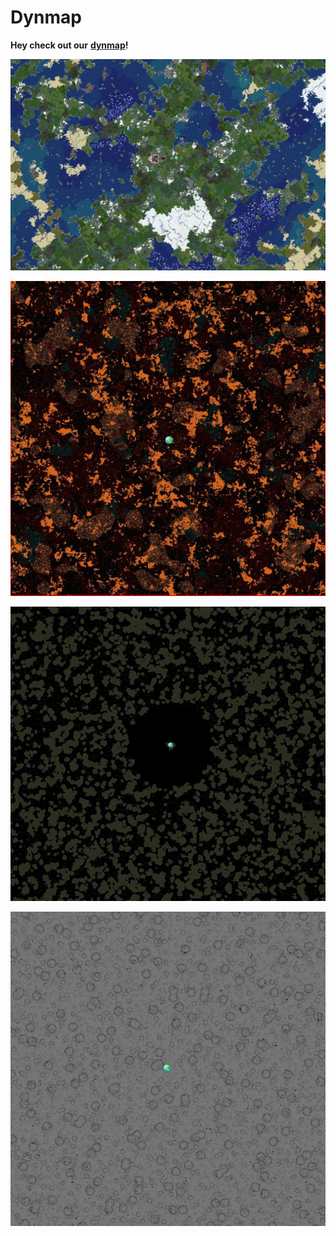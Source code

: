# Dynmap

**Hey check out our** [**dynmap**](https://map.playtheatria.com)**!**

![The Ark 8/26/2021](<.gitbook/assets/Capture (8).PNG>)

![Nether 8/26/2021 (resets monthly)](.gitbook/assets/Capture.PNG)

![The End 8/26/2021 (resets monthly)](<.gitbook/assets/Capture (1).PNG>)

![Moon 8/26/2021 (resets monthly)](<.gitbook/assets/Capture (6).PNG>)
